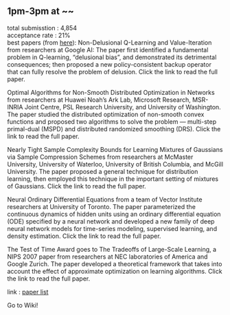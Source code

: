 ## 1pm-3pm at ~~

total submisstion : 4,854  
acceptance rate : 21%  
best papers (from [here](https://syncedreview.com/2018/12/03/neurips-2018-opens-best-papers-announced/)): Non-Delusional Q-Learning and Value-Iteration from researchers at Google AI: The paper first identified a fundamental problem in Q-learning, “delusional bias”, and demonstrated its detrimental consequences; then proposed a new policy-consistent backup operator that can fully resolve the problem of delusion. Click the link to read the full paper.

Optimal Algorithms for Non-Smooth Distributed Optimization in Networks from researchers at Huawei Noah’s Ark Lab, Microsoft Research, MSR-INRIA Joint Centre, PSL Research University, and University of Washington. The paper studied the distributed optimization of non-smooth convex functions and proposed two algorithms to solve the problem — multi-step primal-dual (MSPD) and distributed randomized smoothing (DRS). Click the link to read the full paper.

Nearly Tight Sample Complexity Bounds for Learning Mixtures of Gaussians via Sample Compression Schemes from researchers at McMaster University, University of Waterloo, University of British Columbia, and McGill University. The paper proposed a general technique for distribution learning, then employed this technique in the important setting of mixtures of Gaussians. Click the link to read the full paper.

Neural Ordinary Differential Equations from a team of Vector Institute researchers at University of Toronto. The paper parameterized the continuous dynamics of hidden units using an ordinary differential equation (ODE) specified by a neural network and developed a new family of deep neural network models for time-series modeling, supervised learning, and density estimation. Click the link to read the full paper.

The Test of Time Award goes to The Tradeoffs of Large-Scale Learning, a NIPS 2007 paper from researchers at NEC laboratories of America and Google Zurich. The paper developed a theoretical framework that takes into account the effect of approximate optimization on learning algorithms. Click the link to read the full paper.  

link : [paper list](https://nips.cc/Conferences/2018/Schedule?type=Poster)

Go to Wiki!  
